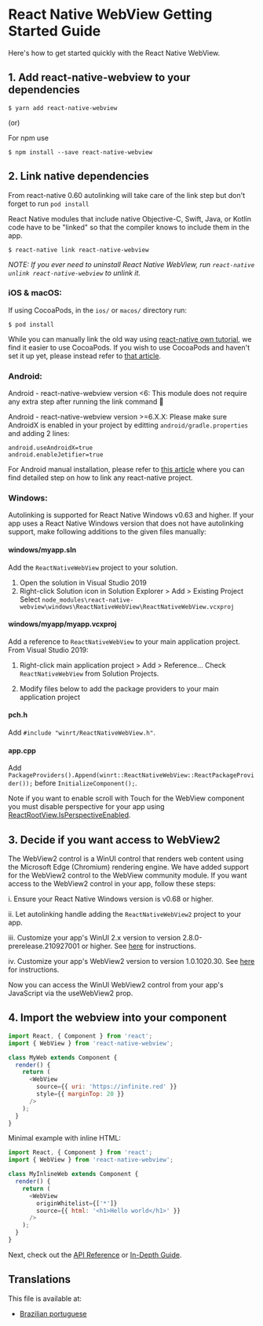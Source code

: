 # React Native WebView Getting Started Guide

Here's how to get started quickly with the React Native WebView.

## 1. Add react-native-webview to your dependencies

```
$ yarn add react-native-webview
```

(or)

For npm use

```
$ npm install --save react-native-webview
```

## 2. Link native dependencies

From react-native 0.60 autolinking will take care of the link step but don't forget to run `pod install`

React Native modules that include native Objective-C, Swift, Java, or Kotlin code have to be "linked" so that the compiler knows to include them in the app.

```
$ react-native link react-native-webview
```

_NOTE: If you ever need to uninstall React Native WebView, run `react-native unlink react-native-webview` to unlink it._

### iOS & macOS:

If using CocoaPods, in the `ios/` or `macos/` directory run:

```
$ pod install
```

While you can manually link the old way using [react-native own tutorial](https://reactnative.dev/docs/linking-libraries-ios), we find it easier to use CocoaPods.
If you wish to use CocoaPods and haven't set it up yet, please instead refer to [that article](https://engineering.brigad.co/demystifying-react-native-modules-linking-ae6c017a6b4a).

### Android:

Android - react-native-webview version <6:
This module does not require any extra step after running the link command 🎉

Android - react-native-webview version >=6.X.X:
Please make sure AndroidX is enabled in your project by editting `android/gradle.properties` and adding 2 lines:

```
android.useAndroidX=true
android.enableJetifier=true
```

For Android manual installation, please refer to [this article](https://engineering.brigad.co/demystifying-react-native-modules-linking-964399ec731b) where you can find detailed step on how to link any react-native project.

### Windows:

Autolinking is supported for React Native Windows v0.63 and higher. If your app uses a React Native Windows version that does not have autolinking support, make following additions to the given files manually:

#### **windows/myapp.sln**

Add the `ReactNativeWebView` project to your solution.

1. Open the solution in Visual Studio 2019
2. Right-click Solution icon in Solution Explorer > Add > Existing Project
   Select `node_modules\react-native-webview\windows\ReactNativeWebView\ReactNativeWebView.vcxproj`

#### **windows/myapp/myapp.vcxproj**

Add a reference to `ReactNativeWebView` to your main application project. From Visual Studio 2019:

1. Right-click main application project > Add > Reference...
   Check `ReactNativeWebView` from Solution Projects.

2. Modify files below to add the package providers to your main application project

#### **pch.h**

Add `#include "winrt/ReactNativeWebView.h"`.

#### **app.cpp**

Add `PackageProviders().Append(winrt::ReactNativeWebView::ReactPackageProvider());` before `InitializeComponent();`.

Note if you want to enable scroll with Touch for the WebView component you must disable perspective for your app using [ReactRootView.IsPerspectiveEnabled](https://microsoft.github.io/react-native-windows/docs/ReactRootView#isperspectiveenabled).

## 3. Decide if you want access to WebView2
The WebView2 control is a WinUI control that renders web content using the Microsoft Edge (Chromium) rendering engine. We have added support for the WebView2 control to the WebView community module. If you want access to the WebView2 control in your app, follow these steps:

  i. Ensure your React Native Windows version is v0.68 or higher.

  ii. Let autolinking handle adding the `ReactNativeWebView2` project to your app.

  iii. Customize your app's WinUI 2.x version to version 2.8.0-prerelease.210927001 or higher. See [here](https://microsoft.github.io/react-native-windows/docs/customizing-sdk-versions) for instructions.
  
  iv. Customize your app's WebView2 version to version 1.0.1020.30. See [here](https://microsoft.github.io/react-native-windows/docs/customizing-sdk-versions) for instructions.

Now you can access the WinUI WebView2 control from your app's JavaScript via the useWebView2 prop.

## 4. Import the webview into your component

```js
import React, { Component } from 'react';
import { WebView } from 'react-native-webview';

class MyWeb extends Component {
  render() {
    return (
      <WebView
        source={{ uri: 'https://infinite.red' }}
        style={{ marginTop: 20 }}
      />
    );
  }
}
```

Minimal example with inline HTML:

```js
import React, { Component } from 'react';
import { WebView } from 'react-native-webview';

class MyInlineWeb extends Component {
  render() {
    return (
      <WebView
        originWhitelist={['*']}
        source={{ html: '<h1>Hello world</h1>' }}
      />
    );
  }
}
```

Next, check out the [API Reference](Reference.md) or [In-Depth Guide](Guide.md).

## Translations

This file is available at:

- [Brazilian portuguese](Getting-Started.portuguese.md)